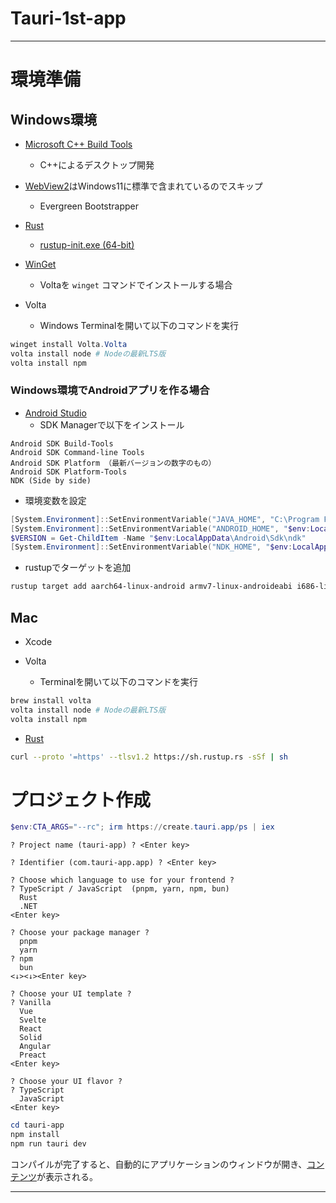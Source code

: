 # Tauri-1st-app

---

# 環境準備

## Windows環境

- [Microsoft C++ Build Tools](https://visualstudio.microsoft.com/visual-cpp-build-tools/)
  - C++によるデスクトップ開発

- [WebView2](https://developer.microsoft.com/en-us/microsoft-edge/webview2/#download-section)はWindows11に標準で含まれているのでスキップ
  - Evergreen Bootstrapper

- [Rust](https://www.rust-lang.org/tools/install)
  - [rustup-init.exe (64-bit)](https://static.rust-lang.org/rustup/dist/x86_64-pc-windows-msvc/rustup-init.exe)

- [WinGet](https://www.microsoft.com/p/app-installer/9nblggh4nns1)
  - Voltaを `winget` コマンドでインストールする場合

- Volta
  - Windows Terminalを開いて以下のコマンドを実行

```powershell
winget install Volta.Volta
volta install node # Nodeの最新LTS版
volta install npm
```

### Windows環境でAndroidアプリを作る場合

- [Android Studio](https://developer.android.com/studio)
  - SDK Managerで以下をインストール

```plaintext
Android SDK Build-Tools
Android SDK Command-line Tools
Android SDK Platform （最新バージョンの数字のもの）
Android SDK Platform-Tools
NDK (Side by side)
```

- 環境変数を設定

```powershell
[System.Environment]::SetEnvironmentVariable("JAVA_HOME", "C:\Program Files\Android\Android Studio\jbr", "User")
[System.Environment]::SetEnvironmentVariable("ANDROID_HOME", "$env:LocalAppData\Android\Sdk", "User")
$VERSION = Get-ChildItem -Name "$env:LocalAppData\Android\Sdk\ndk"
[System.Environment]::SetEnvironmentVariable("NDK_HOME", "$env:LocalAppData\Android\Sdk\ndk\$VERSION", "User")
```

- rustupでターゲットを追加

```powershell
rustup target add aarch64-linux-android armv7-linux-androideabi i686-linux-android x86_64-linux-android
```

## Mac

- Xcode

- Volta
  - Terminalを開いて以下のコマンドを実行

```zsh
brew install volta
volta install node # Nodeの最新LTS版
volta install npm
```

- [Rust](https://www.rust-lang.org/tools/install)

```zsh
curl --proto '=https' --tlsv1.2 https://sh.rustup.rs -sSf | sh
```

# プロジェクト作成

```powershell
$env:CTA_ARGS="--rc"; irm https://create.tauri.app/ps | iex
```

```plaintext
? Project name (tauri-app) ? <Enter key>

? Identifier (com.tauri-app.app) ? <Enter key>

? Choose which language to use for your frontend ?
? TypeScript / JavaScript  (pnpm, yarn, npm, bun)
  Rust 
  .NET 
<Enter key>

? Choose your package manager ?
  pnpm
  yarn
? npm
  bun
<↓><↓><Enter key>

? Choose your UI template ?
? Vanilla
  Vue
  Svelte
  React 
  Solid
  Angular
  Preact
<Enter key>

? Choose your UI flavor ?
? TypeScript
  JavaScript
<Enter key>
```

```powershell
cd tauri-app
npm install
npm run tauri dev
```

コンパイルが完了すると、自動的にアプリケーションのウィンドウが開き、[コンテンツ](http://localhost:1420/)が表示される。

---
